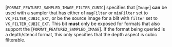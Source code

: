 [`FORMAT_FEATURE2_SAMPLED_IMAGE_FILTER_CUBIC`] specifies that
[`Image`] **can**  be used with a sampler that has either of
`magFilter` or `minFilter` set to `VK_FILTER_CUBIC_EXT`, or
be the source image for a blit with `filter` set to
`VK_FILTER_CUBIC_EXT`.
This bit  **must**  only be exposed for formats that also support the
[`FORMAT_FEATURE2_SAMPLED_IMAGE`].
If the format being queried is a depth/stencil format, this only
specifies that the depth aspect is cubic filterable.